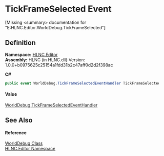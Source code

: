 # TickFrameSelected Event


\[Missing &lt;summary&gt; documentation for "E:HLNC.Editor.WorldDebug.TickFrameSelected"\]



## Definition
**Namespace:** <a href="N_HLNC_Editor">HLNC.Editor</a>  
**Assembly:** HLNC (in HLNC.dll) Version: 1.0.0+b0975625c25154a1fdd31b2c47aff0d2d2f398ac

**C#**
``` C#
public event WorldDebug.TickFrameSelectedEventHandler TickFrameSelected
```



#### Value
<a href="T_HLNC_Editor_WorldDebug_TickFrameSelectedEventHandler">WorldDebug.TickFrameSelectedEventHandler</a>

## See Also


#### Reference
<a href="T_HLNC_Editor_WorldDebug">WorldDebug Class</a>  
<a href="N_HLNC_Editor">HLNC.Editor Namespace</a>  
